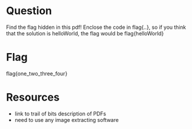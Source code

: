 # Question

Find the flag hidden in this pdf! Enclose the code in flag{..}, so if you think that the solution is helloWorld, the flag would be flag{helloWorld}

# Flag
flag{one_two_three_four}

# Resources
- link to trail of bits description of PDFs
- need to use any image extracting software